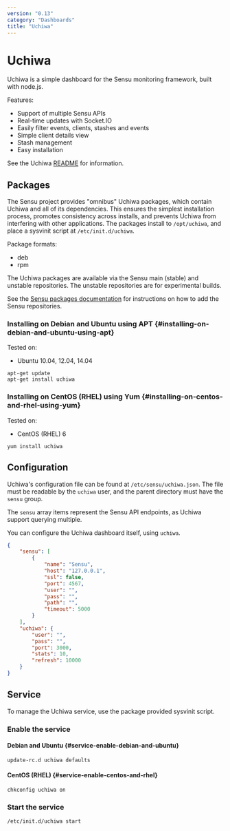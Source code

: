 ```yaml
---
version: "0.13"
category: "Dashboards"
title: "Uchiwa"
---
```


# Uchiwa

Uchiwa is a simple dashboard for the Sensu monitoring framework, built
with node.js.

Features:

- Support of multiple Sensu APIs
- Real-time updates with Socket.IO
- Easily filter events, clients, stashes and events
- Simple client details view
- Stash management
- Easy installation

See the Uchiwa
[README](https://github.com/sensu/uchiwa/blob/master/README.md) for information.

## Packages

The Sensu project provides "omnibus" Uchiwa packages, which contain
Uchiwa and all of its dependencies. This ensures the simplest
installation process, promotes consistency across installs, and
prevents Uchiwa from interfering with other applications. The packages
install to `/opt/uchiwa`, and place a sysvinit script at
`/etc/init.d/uchiwa`.

Package formats:

* deb
* rpm

The Uchiwa packages are available via the Sensu main (stable) and
unstable repositories. The unstable repositories are for experimental
builds.

See the [Sensu packages documentation](packages) for instructions on how to add
the Sensu repositories.

### Installing on Debian and Ubuntu using APT {#installing-on-debian-and-ubuntu-using-apt}

Tested on:

* Ubuntu 10.04, 12.04, 14.04

~~~ shell
apt-get update
apt-get install uchiwa
~~~

### Installing on CentOS (RHEL) using Yum {#installing-on-centos-and-rhel-using-yum}

Tested on:

* CentOS (RHEL) 6

~~~ shell
yum install uchiwa
~~~

## Configuration

Uchiwa's configuration file can be found at `/etc/sensu/uchiwa.json`.
The file must be readable by the `uchiwa` user, and the parent
directory must have the `sensu` group.

The `sensu` array items represent the Sensu API endpoints, as Uchiwa
support querying multiple.

You can configure the Uchiwa dashboard itself, using `uchiwa`.

~~~ json
{
    "sensu": [
        {
            "name": "Sensu",
            "host": "127.0.0.1",
            "ssl": false,
            "port": 4567,
            "user": "",
            "pass": "",
            "path": "",
            "timeout": 5000
        }
    ],
    "uchiwa": {
        "user": "",
        "pass": "",
        "port": 3000,
        "stats": 10,
        "refresh": 10000
    }
}
~~~

## Service

To manage the Uchiwa service, use the package provided sysvinit script.

### Enable the service

#### Debian and Ubuntu {#service-enable-debian-and-ubuntu}

~~~ shell
update-rc.d uchiwa defaults
~~~

#### CentOS (RHEL) {#service-enable-centos-and-rhel}

~~~ shell
chkconfig uchiwa on
~~~

### Start the service

~~~ shell
/etc/init.d/uchiwa start
~~~

